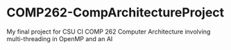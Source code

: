 # COMP262-CompArchitectureProject
My final project for CSU CI COMP 262 Computer Architecture involving multi-threading in OpenMP and an AI
